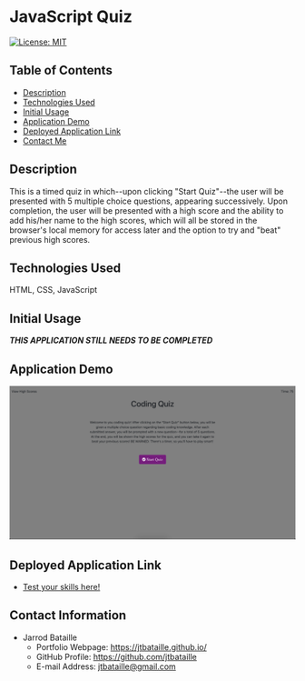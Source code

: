 # JavaScript Quiz
[![License: MIT](https://img.shields.io/badge/License-MIT-yellow.svg)](https://opensource.org/licenses/MIT)

## Table of Contents
* [Description](#description)
* [Technologies Used](#technologies-used)
* [Initial Usage](#initial-usage)
* [Application Demo](#application-demo)
* [Deployed Application Link](#deployed-application-link)
* [Contact Me](#contact-information)

## Description
This is a timed quiz in which--upon clicking "Start Quiz"--the user will be presented with 5 multiple choice questions, appearing successively. Upon completion, the user will be presented with a high score and the ability to add his/her name to the high scores, which will all be stored in the browser's local memory for access later and the option to try and "beat" previous high scores.

## Technologies Used
HTML, CSS, JavaScript

## Initial Usage
***THIS APPLICATION STILL NEEDS TO BE COMPLETED***

## Application Demo
![WHat is this](demo/appDemo.png)

## Deployed Application Link
* [Test your skills here!](https://jtbataille.github.io/Coding-Quiz-Application/)

## Contact Information
* Jarrod Bataille
  * Portfolio Webpage: https://jtbataille.github.io/
  * GitHub Profile: https://github.com/jtbataille
  * E-mail Address: jtbataille@gmail.com
